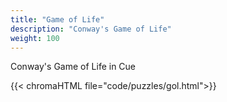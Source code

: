 ```yaml
---
title: "Game of Life"
description: "Conway's Game of Life"
weight: 100
---
```


Conway's Game of Life in Cue

{{< chromaHTML file="code/puzzles/gol.html">}}

